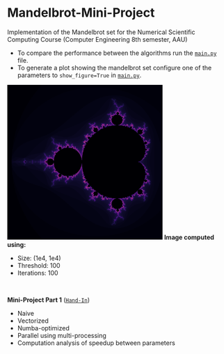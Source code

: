 # Mandelbrot-Mini-Project
Implementation of the Mandelbrot set for the Numerical Scientific Computing Course (Computer Engineering 8th semester, AAU)

- To compare the performance between the algorithms run the [``main.py``](main.py) file.
- To generate a plot showing the mandelbrot set configure one of the parameters to ``show_figure=True`` in [``main.py``](main.py).

![alt text](MandelbrotOutput.png)
**Image computed using:**
- Size: (1e4, 1e4)
- Threshold: 100
- Iterations: 100
</br>

**Mini-Project Part 1** ([``Hand-In``](Part%201%20-%20Algorithms%20with%20performance%20analysis))</br>
- Naive
- Vectorized
- Numba-optimized
- Parallel using multi-processing
- Computation analysis of speedup between parameters</br>
</br>
